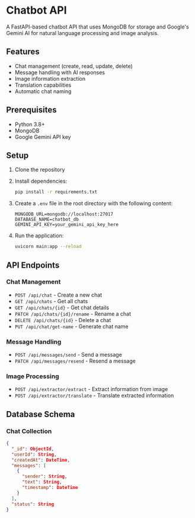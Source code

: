 # Chatbot API

A FastAPI-based chatbot API that uses MongoDB for storage and Google's Gemini AI for natural language processing and image analysis.

## Features

- Chat management (create, read, update, delete)
- Message handling with AI responses
- Image information extraction
- Translation capabilities
- Automatic chat naming

## Prerequisites

- Python 3.8+
- MongoDB
- Google Gemini API key

## Setup

1. Clone the repository
2. Install dependencies:
   ```bash
   pip install -r requirements.txt
   ```

3. Create a `.env` file in the root directory with the following content:
   ```
   MONGODB_URL=mongodb://localhost:27017
   DATABASE_NAME=chatbot_db
   GEMINI_API_KEY=your_gemini_api_key_here
   ```

4. Run the application:
   ```bash
   uvicorn main:app --reload
   ```

## API Endpoints

### Chat Management
- `POST /api/chat` - Create a new chat
- `GET /api/chats` - Get all chats
- `GET /api/chats/{id}` - Get chat details
- `PATCH /api/chats/{id}/rename` - Rename a chat
- `DELETE /api/chats/{id}` - Delete a chat
- `PUT /api/chat/get-name` - Generate chat name

### Message Handling
- `POST /api/messages/send` - Send a message
- `PATCH /api/messages/resend` - Resend a message

### Image Processing
- `POST /api/extractor/extract` - Extract information from image
- `POST /api/extractor/translate` - Translate extracted information

## Database Schema

### Chat Collection
```json
{
  "_id": ObjectId,
  "userId": String,
  "createdAt": DateTime,
  "messages": [
    {
      "sender": String,
      "text": String,
      "timestamp": DateTime
    }
  ],
  "status": String
}
``` 